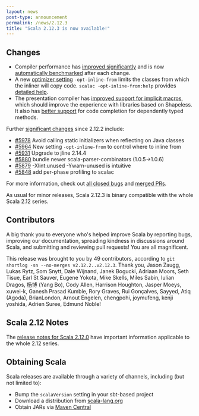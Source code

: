 ```yaml
---
layout: news
post-type: announcement
permalink: /news/2.12.3
title: "Scala 2.12.3 is now available!"
---
```

## Changes

- Compiler performance has [improved significantly](developer.lightbend.com/blog/2017-06-12-faster-scala-compiler/) and is now [automatically benchmarked](https://scala-ci.typesafe.com/grafana/) after each change.
- A new [optimizer setting](https://github.com/scala/scala/pull/5964) `-opt-inline-from` limits the classes from which the inliner will copy code. `scalac -opt-inline-from:help` provides [detailed help](https://gist.github.com/retronym/29932ea76712ff374d1363c9eda6eabe).
- The presentation compiler has [improved support for implicit macros](https://github.com/scala/scala/pull/5929), which should improve the experience with libraries based on Shapeless. It also has [better support](https://github.com/scala/scala/pull/5927) for code completion for dependently typed methods.

Further [significant changes](https://github.com/scala/scala/pulls?q=is%3Amerged%20milestone%3A2.12.3%20label%3Arelease-notes) since 2.12.2 include:

- [#5978](https://github.com/scala/scala/pull/5978) Avoid calling static initializers when reflecting on Java classes
- [#5964](https://github.com/scala/scala/pull/5589) New setting `-opt-inline-from` to control where to inline from
- [#5931](https://github.com/scala/scala/pull/5931) Upgrade to jline 2.14.4
- [#5880](https://github.com/scala/scala/pull/5880) bundle newer scala-parser-combinators (1.0.5->1.0.6)
- [#5879](https://github.com/scala/scala/pull/5879) -Xlint:unused -Ywarn-unused is intuitive
- [#5848](https://github.com/scala/scala/pull/5848) add per-phase profiling to scalac

For more information, check out [all closed bugs](https://github.com/scala/bug/issues?q=is%3Aclosed%20milestone%3A2.12.3) and [merged PRs](https://github.com/scala/scala/pulls?q=is%3Amerged%20milestone%3A2.12.3).

As usual for minor releases, Scala 2.12.3 is binary compatible with the whole Scala 2.12 series.

## Contributors

A big thank you to everyone who's helped improve Scala by reporting bugs, improving our documentation, spreading kindness in discussions around Scala, and submitting and reviewing pull requests! You are all magnificent.

This release was brought to you by 49 contributors, according to `git shortlog -sn --no-merges v2.12.2..v2.12.3`. Thank you, Jason Zaugg, Lukas Rytz, Som Snytt, Dale Wijnand, Janek Bogucki, Adriaan Moors, Seth Tisue, Earl St Sauver, Eugene Yokota, Mike Skells, Miles Sabin, Iulian Dragos, 杨博 (Yang Bo), Cody Allen, Harrison Houghton, Jasper Moeys, xuwei-k, Ganesh Prasad Kumble, Rory Graves, Rui Gonçalves, Sayyed, Atiq (Agoda), BrianLondon, Arnout Engelen, chengpohi, joymufeng, kenji yoshida, Adrien Suree, Edmund Noble!

## Scala 2.12 Notes

The [release notes for Scala 2.12.0](https://github.com/scala/scala/releases/v2.12.0) have important information applicable to the whole 2.12 series.

## Obtaining Scala

Scala releases are available through a variety of channels, including (but not limited to):

* Bump the `scalaVersion` setting in your sbt-based project
* Download a distribution from [scala-lang.org](http://scala-lang.org/download/2.12.3.html)
* Obtain JARs via [Maven Central](http://search.maven.org/#search%7Cga%7C1%7Cg%3A%22org.scala-lang%22%20AND%20v%3A%222.12.3%22)
